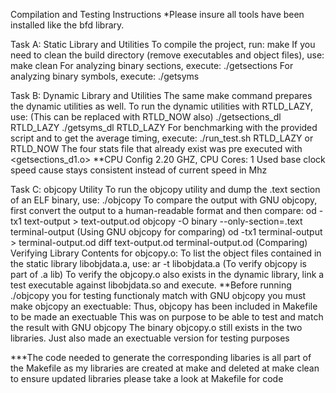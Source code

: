 Compilation and Testing Instructions
*Please insure all tools have been installed like the bfd library. 

Task A: Static Library and Utilities
To compile the project, run: make
If you need to clean the build directory (remove executables and object files), use: make clean
For analyzing binary sections, execute: ./getsections <binary-file>
For analyzing binary symbols, execute: ./getsyms <binary-file>


Task B: Dynamic Library and Utilities
The same make command prepares the dynamic utilities as well.
To run the dynamic utilities with RTLD_LAZY, use: (This can be replaced with RTLD_NOW also)
    ./getsections_dl <binary-file> RTLD_LAZY 
    ./getsyms_dl <binary-file> RTLD_LAZY
For benchmarking with the provided script and to get the average timing, execute: 
./run_test.sh <binary-file> RTLD_LAZY or RTLD_NOW
The four stats file that already exist was pre executed with <getsections_d1.o> 
**CPU Config 2.20 GHZ, CPU Cores: 1
Used base clock speed cause stays consistent instead of current speed in Mhz 


Task C: objcopy Utility
To run the objcopy utility and dump the .text section of an ELF binary, use: ./objcopy <binary-file>
To compare the output with GNU objcopy, first convert the output to a human-readable format and then compare: 
    od -tx1 text-output > text-output.od 
    objcopy -O binary --only-section=.text <binary-file> terminal-output (Using GNU objcopy for comparing) 
    od -tx1 terminal-output > terminal-output.od 
    diff text-output.od terminal-output.od (Comparing) 
Verifying Library Contents for objcopy.o:
To list the object files contained in the static library libobjdata.a, use: ar -t libobjdata.a (To verify objcopy is part of .a lib)
To verify the objcopy.o also exists in the dynamic library, link a test executable against libobjdata.so and execute.
**Before running ./objcopy you for testing functionaly match with GNU objcopy you must make objcopy an exectuable: 
    Thus, objcopy has been included in Makefile to be made an exectuable
    This was on purpose to be able to test and match the result with GNU objcopy 
    The binary objcopy.o still exists in the two libraries. Just also made an exectuable version for testing purposes 

***The code needed to generate the corresponding libaries is all part of the Makefile as
my libraries are created at make and deleted at make clean to ensure updated libraries please take 
a look at Makefile for code 
